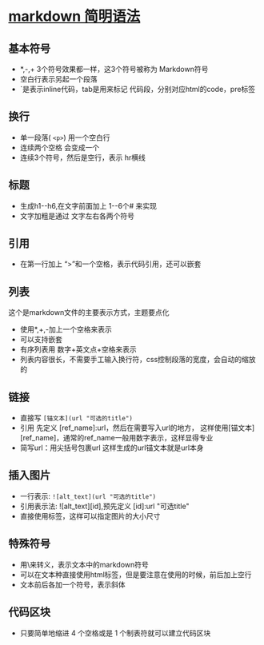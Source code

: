 [markdown 简明语法](http://wowubuntu.com/markdown/)
=================

## 基本符号

* *,-,+ 3个符号效果都一样，这3个符号被称为 Markdown符号
* 空白行表示另起一个段落
* `是表示inline代码，tab是用来标记 代码段，分别对应html的code，pre标签

## 换行

* 单一段落( `<p>`) 用一个空白行
* 连续两个空格 会变成一个 <br>
* 连续3个符号，然后是空行，表示 hr横线

## 标题

* 生成h1--h6,在文字前面加上 1--6个# 来实现
* 文字加粗是通过 文字左右各两个符号

## 引用

* 在第一行加上 “>”和一个空格，表示代码引用，还可以嵌套

## 列表

这个是markdown文件的主要表示方式，主题要点化

* 使用*,+,-加上一个空格来表示
* 可以支持嵌套
* 有序列表用 数字+英文点+空格来表示
* 列表内容很长，不需要手工输入换行符，css控制段落的宽度，会自动的缩放的

## 链接

* 直接写 `[锚文本](url "可选的title")`
* 引用 先定义 [ref_name]:url，然后在需要写入url的地方， 这样使用[锚文本][ref_name]，通常的ref_name一般用数字表示，这样显得专业
* 简写url：用尖括号包裹url
这样生成的url锚文本就是url本身

## 插入图片

* 一行表示: `![alt_text](url "可选的title")`
* 引用表示法: ![alt_text][id],预先定义 [id]:url "可选title"
* 直接使用<img>标签，这样可以指定图片的大小尺寸

## 特殊符号

* 用\来转义，表示文本中的markdown符号
* 可以在文本种直接使用html标签，但是要注意在使用的时候，前后加上空行
* 文本前后各加一个符号，表示斜体

## 代码区块

* 只要简单地缩进 4 个空格或是 1 个制表符就可以建立代码区块

